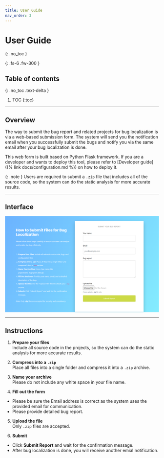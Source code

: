 ```yaml
---
title: User Guide
nav_order: 3
---
```


# User Guide
{: .no_toc }

{: .fs-6 .fw-300 }

## Table of contents
{: .no_toc .text-delta }

1. TOC
{:toc}

---

## Overview
The way to submit the bug report and related projects for bug localization is via a web-based submission form. The system will send you the notification email when you successfully submit the bugs and notify you via the same email after your bug localization is done. 

This web form is built based on Python Flask framework. If you are a developer and wants to deploy this tool, please refer to [Developer guide]({% link docs/configuration.md %}) on how to deploy it. 

{: .note }
Users are required to submit a `.zip` file that includes all of the source code, so the system can do the static analysis for more accurate results.

---

## Interface
![Bug Localizer Logo](/assets/images/interface.png)

---


## Instructions

1. **Prepare your files**  
   Include all source code in the projects, so the system can do the static analysis for more accurate results.  

2. **Compress into a `.zip`**  
   Place all files into a single folder and compress it into a `.zip` archive.  

3. **Name your archive**  
   Please do not include any white space in your file name.

4. **Fill out the form**  
- Please be sure the Email address is correct as the system uses the provided email for communication.
- Please provide detailed bug report. 

5. **Upload the file**  
Only `.zip` files are accepted.  

6. **Submit**  
- Click **Submit Report** and wait for the confirmation message.  
- After bug localization is done, you will receive another emial notification.
